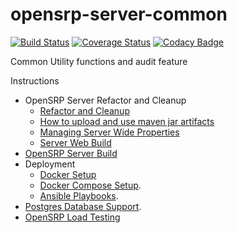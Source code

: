 # opensrp-server-common
[![Build Status](https://travis-ci.org/OpenSRP/opensrp-server-common.svg?branch=master)](https://travis-ci.org/OpenSRP/opensrp-server-common) [![Coverage Status](https://coveralls.io/repos/github/OpenSRP/opensrp-server-common/badge.svg)](https://coveralls.io/github/OpenSRP/opensrp-server-common) [![Codacy Badge](https://api.codacy.com/project/badge/Grade/484f2b157859459dad81f9a81c368157)](https://www.codacy.com/app/OpenSRP/opensrp-server-common?utm_source=github.com&amp;utm_medium=referral&amp;utm_content=OpenSRP/opensrp-server-common&amp;utm_campaign=Badge_Grade)

Common Utility functions and audit feature

Instructions
* OpenSRP Server Refactor and Cleanup
  * [Refactor and Cleanup](https://smartregister.atlassian.net/wiki/spaces/Documentation/pages/562659330/OpenSRP+Server+Refactor+and+Clean+up)
  * [How to upload and use maven jar artifacts](https://smartregister.atlassian.net/wiki/spaces/Documentation/pages/564428801/How+to+upload+and+use+maven+jar+artifacts)
  * [Managing Server Wide Properties](https://smartregister.atlassian.net/wiki/spaces/Documentation/pages/602570753/Managing+Server+Wide+Properties)
  * [Server Web Build](https://smartregister.atlassian.net/wiki/spaces/Documentation/pages/616595457/Server+Web+Build)
* [OpenSRP Server Build](https://smartregister.atlassian.net/wiki/display/Documentation/OpenSRP+Server+Build)
* Deployment
  * [Docker Setup](https://smartregister.atlassian.net/wiki/display/Documentation/Docker+Setup)
  * [Docker Compose Setup](https://smartregister.atlassian.net/wiki/spaces/Documentation/pages/52690976/Docker+Compose+Setup).
  * [Ansible Playbooks](https://smartregister.atlassian.net/wiki/spaces/Documentation/pages/540901377/Ansible+Playbooks).
* [Postgres Database Support](https://smartregister.atlassian.net/wiki/spaces/Documentation/pages/251068417/Postgres+Database+Support+as+Main+Datastore).
* [OpenSRP Load Testing](https://smartregister.atlassian.net/wiki/spaces/Documentation/pages/268075009/OpenSRP+Load+Testing)
